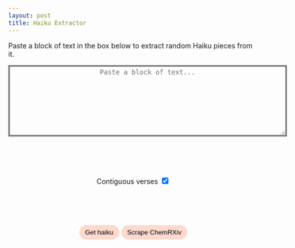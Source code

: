 ```yaml
---
layout: post
title: Haiku Extractor
---
```

<style>

    .myButton {
        background-color:#ffd9ce;
        border-radius:17px;
        display:inline-block;
        cursor: pointer;
        color:#000000;
        padding: 7px 12px;
        text-decoration: none;
        border-width: 0px;
    }

    .myButton:hover {
        background-color:#e86f87;
        color:#000000;
    }

    .myButton:active {
        position: relative;
        top:1px;
    }

    .bottomGap {
        padding-bottom: 2vh;
    }

    textarea {
        color: var(--main-text-color);
        background-color: var(--quote-background);
        max-width: min(70ch, 80vw);
        min-width: min(70ch, 80vw);
        width: min(70ch, 80vw);
        height: 15vw;
        padding: 0.25rem;
        font-family: Fira Code, monospace;
        border-width: 3px;
        text-align: center;
    }

    .haiku {
        text-align: center;
        font-size: 2rem;
    }

    .haiku2 {
        text-align: center;
        /* text-color: var(--quote-color); */
        opacity: 0.33;
        font-style: italic;
        font-size: 1.5rem;
    }

</style>
        
Paste a block of text in the box below to extract random Haiku pieces from it.


<!-- <html>
    <head>
        <meta charset="utf-8" />
        <meta name="viewport" content="width=device-width,initial-scale=1" />
        <link rel="stylesheet" href="https://pyscript.net/releases/2024.1.1/core.css" />
        <script type="module" src="https://pyscript.net/releases/2024.1.1/core.js"></script>
    </head>
    
    <body> -->

<script type="module" src="https://pyscript.net/releases/2024.1.1/core.js"></script>

<div align="center" class="bottomGap">
    <textarea wrap="soft" name="text" id="text" placeholder="Paste a block of text..."></textarea>
</div>

<div align="center" class="bottomGap">
    <label class="container" align="center">Contiguous verses
    <input id="checkbox" type="checkbox" checked="checked">
    <span class="checkmark"></span>
    </label>
</div>

<div align="center">
    <button py-click="main" class="myButton">Get haiku</button>
    <button py-click="scrape_chemrxiv" class="myButton">Scrape ChemRXiv</button>
</div>

<br>
<div id="paper_credits" class="haiku2"></div>

<br>
<div id="output" class="haiku"></div>
<br>

<div id="output_extra" class="haiku2"></div>

<script type="py" src="../assets/haiku/haiku.py" config="../assets/haiku/pyscript.json"></script>